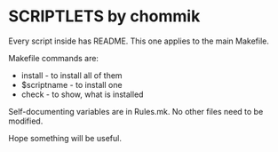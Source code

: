 SCRIPTLETS by chommik
=====================

Every script inside has README. This one applies to the main Makefile.

Makefile commands are:

* install - to install all of them
* $scriptname - to install one
* check - to show, what is installed

Self-documenting variables are in Rules.mk. No other files need to be modified.

Hope something will be useful.


